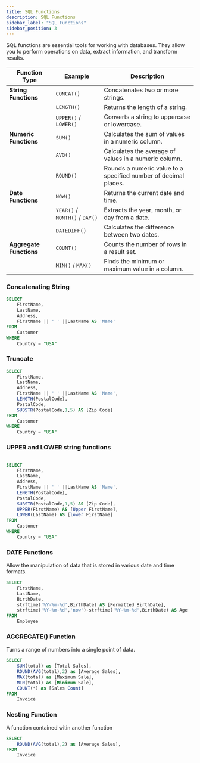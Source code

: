 ```yaml
---
title: SQL Functions
description: SQL Functions
sidebar_label: "SQL Functions"
sidebar_position: 3
---
```


SQL functions are essential tools for working with databases. They allow you to perform operations on data, extract information, and transform results.

| Function Type           | Example                        | Description                                                     |
| ----------------------- | ------------------------------ | --------------------------------------------------------------- |
| **String Functions**    | `CONCAT()`                     | Concatenates two or more strings.                               |
|                         | `LENGTH()`                     | Returns the length of a string.                                 |
|                         | `UPPER()` / `LOWER()`          | Converts a string to uppercase or lowercase.                    |
| **Numeric Functions**   | `SUM()`                        | Calculates the sum of values in a numeric column.               |
|                         | `AVG()`                        | Calculates the average of values in a numeric column.           |
|                         | `ROUND()`                      | Rounds a numeric value to a specified number of decimal places. |
| **Date Functions**      | `NOW()`                        | Returns the current date and time.                              |
|                         | `YEAR()` / `MONTH()` / `DAY()` | Extracts the year, month, or day from a date.                   |
|                         | `DATEDIFF()`                   | Calculates the difference between two dates.                    |
| **Aggregate Functions** | `COUNT()`                      | Counts the number of rows in a result set.                      |
|                         | `MIN()` / `MAX()`              | Finds the minimum or maximum value in a column.                 |

### Concatenating String

```sql
SELECT
	FirstName,
	LastName,
	Address,
	FirstName || ' ' ||LastName AS 'Name'
FROM
	Customer
WHERE
	Country = "USA"
```

### Truncate

```sql
SELECT
	FirstName,
	LastName,
	Address,
	FirstName || ' ' ||LastName AS 'Name',
	LENGTH(PostalCode),
	PostalCode,
	SUBSTR(PostalCode,1,5) AS [Zip Code]
FROM
	Customer
WHERE
	Country = "USA"
```

### UPPER and LOWER string functions

```sql

SELECT
	FirstName,
	LastName,
	Address,
	FirstName || ' ' ||LastName AS 'Name',
	LENGTH(PostalCode),
	PostalCode,
	SUBSTR(PostalCode,1,5) AS [Zip Code],
	UPPER(FirstName) AS [Upper FirstName],
	LOWER(LastName) AS [lower FirstName]
FROM
	Customer
WHERE
	Country = "USA"
```

### DATE Functions

Allow the manipulation of data that is stored in various date and time formats.

```sql
SELECT
	FirstName,
	LastName,
	BirthDate,
	strftime('%Y-%m-%d',BirthDate) AS [Formatted BirthDate],
	strftime('%Y-%m-%d','now')-strftime('%Y-%m-%d',BirthDate) AS Age
FROM
	Employee
```

### AGGREGATE() Function

Turns a range of numbers into a single point of data.

```sql
SELECT
	SUM(total) as [Total Sales],
	ROUND(AVG(total),2) as [Average Sales],
	MAX(total) as [Maximum Sale],
	MIN(total) as [Minimum Sale],
	COUNT(*) as [Sales Count]
FROM
	Invoice
```

### Nesting Function

A function contained witin another function

```sql
SELECT
	ROUND(AVG(total),2) as [Average Sales],
FROM
	Invoice
```
